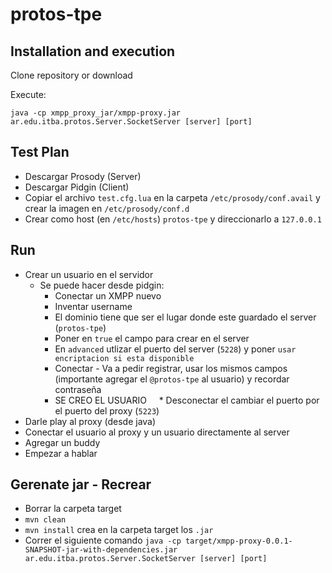 # protos-tpe

## Installation and execution

Clone repository or download

Execute:

`java -cp xmpp_proxy_jar/xmpp-proxy.jar ar.edu.itba.protos.Server.SocketServer [server] [port]`

## Test Plan
 * Descargar Prosody (Server)
 * Descargar Pidgin (Client)
 * Copiar el archivo `test.cfg.lua` en la carpeta `/etc/prosody/conf.avail` y crear la imagen en `/etc/prosody/conf.d`
 * Crear como host (en `/etc/hosts`) `protos-tpe` y direccionarlo a `127.0.0.1`
 
## Run
 * Crear un usuario en el servidor
   * Se puede hacer desde pidgin:
     * Conectar un XMPP nuevo
     * Inventar username
     * El dominio tiene que ser el lugar donde este guardado el server (`protos-tpe`)
     * Poner en `true` el campo para crear en el server
     * En `advanced` utlizar el puerto del server (`5228`) y poner `usar encriptacion si esta disponible`
     * Conectar - Va a pedir registrar, usar los mismos campos (importante agregar el `@protos-tpe` al usuario) y recordar contraseña
     * SE CREO EL USUARIO
     * Desconectar el cambiar el puerto por el puerto del proxy (`5223`)
 * Darle play al proxy (desde java)
 * Conectar el usuario al proxy y un usuario directamente al server
 * Agregar un buddy
 * Empezar a hablar
 
## Gerenate jar - Recrear
 * Borrar la carpeta target
 * `mvn clean`
 * `mvn install` crea en la carpeta target los `.jar`
 * Correr el siguiente comando `java -cp target/xmpp-proxy-0.0.1-SNAPSHOT-jar-with-dependencies.jar ar.edu.itba.protos.Server.SocketServer [server] [port]`
